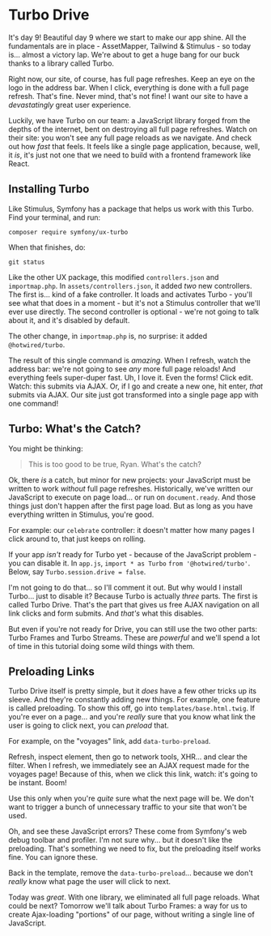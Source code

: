 # Turbo Drive

It's day 9! Beautiful day 9 where we start to make our app shine. All the
fundamentals are in place - AssetMapper, Tailwind & Stimulus - so today
is... almost a victory lap. We're about to get a huge bang for our buck thanks to
a library called Turbo.

Right now, our site, of course, has full page refreshes. Keep an eye on the logo
in the address bar. When I click, everything is done with a full page refresh. That's
fine. Never mind, that's not fine! I want our site to have a *devastatingly* great
user experience. 

Luckily, we have Turbo on our team: a JavaScript library forged from the depths
of the internet, bent on destroying all full page refreshes. Watch on their site:
you won't see any full page reloads as we navigate. And check out how *fast* that
feels. It feels like a single page application, because, well, it *is*, it's just
not one that we need to build with a frontend framework like React.

## Installing Turbo

Like Stimulus, Symfony has a package that helps us work with this Turbo. Find your
terminal, and run:

```terminal
composer require symfony/ux-turbo
```

When that finishes, do:

```terminal
git status
```

Like the other UX package, this modified `controllers.json` and `importmap.php`.
In `assets/controllers.json`, it added *two* new controllers. The first is...
kind of a fake controller. It loads and activates Turbo - you'll see what that
does in a moment - but it's not a Stimulus controller that we'll ever use directly.
The second controller is optional - we're not going to talk about it, and
it's disabled by default.

The other change, in `importmap.php` is, no surprise: it added `@hotwired/turbo`.

The result of this single command is *amazing*. When I refresh, watch the address
bar: we're not going to see *any* more full page reloads! And everything feels
super-duper fast. Uh, I love it. Even the forms! Click edit. Watch: this submits
via AJAX. Or, if I go and create a new one, hit enter, *that* submits via AJAX.
Our site just got transformed into a single page app with one command!

## Turbo: What's the Catch?

You might be thinking:

> This is too good to be true, Ryan. What's the catch?

Ok, there *is* a catch, but minor for new projects: your JavaScript must be written
to work *without* full page refreshes. Historically, we've written our JavaScript
to execute on page load... or run on `document.ready`. And those things just don't
happen after the first page load. But as long as you have everything written in
Stimulus, you're good.

For example: our `celebrate` controller: it doesn't matter how many pages I click
around to, that just keeps on rolling.

If your app *isn't* ready for Turbo yet - because of the JavaScript problem - you
can disable it. In `app.js`, `import * as Turbo` `from '@hotwired/turbo'`. Below,
say `Turbo.session.drive = false`.

I'm not going to do that... so I'll comment it out. But why would I install
Turbo... just to disable it? Because Turbo is actually *three* parts. The first
is called Turbo Drive. That's the part that gives us free AJAX navigation on
all link clicks and form submits. And *that's* what this disables.

But even if you're not ready for Drive, you can still use the two other parts:
Turbo Frames and Turbo Streams. These are *powerful* and we'll spend a lot
of time in this tutorial doing some wild things with them.

## Preloading Links

Turbo Drive itself is pretty simple, but it *does* have a few other tricks up its
sleeve. And they're constantly adding new things. For example, one feature is called
preloading. To show this off, go into `templates/base.html.twig`. If you're ever
on a page... and you're *really* sure that you know what link the user is going to
click next, you can *preload* that.

For example, on the "voyages" link, add `data-turbo-preload`.

Refresh, inspect element, then go to network tools, XHR... and clear the filter.
When I refresh, we immediately see an AJAX request made for the voyages page!
Because of this, when we click this link, watch: it's going to be instant. Boom!

Use this only when you're *quite* sure what the next page will be. We don't want
to trigger a bunch of unnecessary traffic to your site that won't be used.

Oh, and see these JavaScript errors? These come from Symfony's web debug toolbar
and profiler. I'm not sure why... but it doesn't like the preloading. That's
something we need to fix, but the preloading itself works fine. You can ignore
these.

Back in the template, remove the `data-turbo-preload`... because we don't *really*
know what page the user will click to next.

Today was *great*. With one library, we eliminated all full page reloads. What
could be next? Tomorrow we'll talk about Turbo Frames: a way for us to create
Ajax-loading "portions" of our page, without writing a single line of JavaScript.
